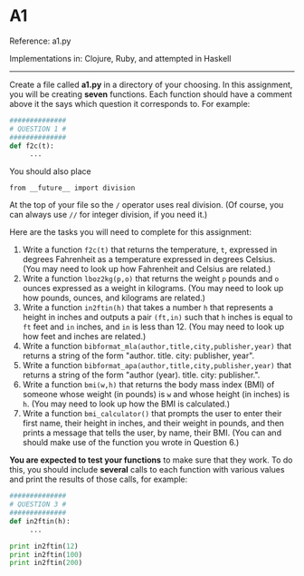 A1
====

Reference: a1.py

Implementations in: Clojure, Ruby, and attempted in Haskell

---

Create a file called **a1.py** in a directory of your choosing. In this assignment, you will be creating **seven** functions. Each function should have a comment above it the says which question it corresponds to. For example:

```python
##############
# QUESTION 1 #
##############
def f2c(t):
     ...
```

You should also place

`from __future__ import division`

At the top of your file so the `/` operator uses real division. (Of course, you can always use `//` for integer division, if you need it.)

Here are the tasks you will need to complete for this assignment:

1. Write a function `f2c(t)` that returns the temperature, `t`, expressed in degrees Fahrenheit as a temperature expressed in degrees Celsius. (You may need to look up how Fahrenheit and Celsius are related.)
2. Write a function `lboz2kg(p,o)` that returns the weight `p` pounds and `o` ounces expressed as a weight in kilograms. (You may need to look up how pounds, ounces, and kilograms are related.)
3. Write a function `in2ftin(h)` that takes a number `h` that represents a height in inches and outputs a pair `(ft,in)` such that `h` inches is equal to `ft` feet and `in` inches, and `in` is less than 12. (You may need to look up how feet and inches are related.)
4. Write a function `bibformat_mla(author,title,city,publisher,year)` that returns a string of the form "author. title. city: publisher, year".
5. Write a function `bibformat_apa(author,title,city,publisher,year)` that returns a string of the form "author (year). title. city: publisher.".
6. Write a function `bmi(w,h)` that returns the body mass index (BMI) of someone whose weight (in pounds) is `w` and whose height (in inches) is `h`. (You may need to look up how the BMI is calculated.)
7. Write a function `bmi_calculator()` that prompts the user to enter their first name, their height in inches, and their weight in pounds, and then prints a message that tells the user, by name, their BMI. (You can and should make use of the function you wrote in Question 6.)

**You are expected to test your functions** to make sure that they work. To do this, you should include **several** calls to each function with various values and print the results of those calls, for example:

```python
##############
# QUESTION 3 #
##############
def in2ftin(h):
     ...

print in2ftin(12)
print in2ftin(100)
print in2ftin(200)
```
